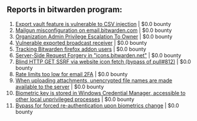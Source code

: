 ## Reports in bitwarden program:
1. [Export vault feature is vulnerable to CSV injection](https://hackerone.com/reports/272272) | $0.0 bounty
2. [Mailgun misconfiguration on email.bitwarden.com](https://hackerone.com/reports/272357) | $0.0 bounty
3. [Organization Admin Privilege Escalation To Owner](https://hackerone.com/reports/272570) | $0.0 bounty
4. [Vulnerable exported broadcast receiver](https://hackerone.com/reports/289000) | $0.0 bounty
5. [Tracking Bitwarden firefox addon users](https://hackerone.com/reports/337189) | $0.0 bounty
6. [Server-Side Request Forgery in "icons.bitwarden.net"](https://hackerone.com/reports/913276) | $0.0 bounty
7. [Blind HTTP GET SSRF via website icon fetch (bypass of pull#812)](https://hackerone.com/reports/925527) | $0.0 bounty
8. [Rate limits too low for email 2FA](https://hackerone.com/reports/979820) | $0.0 bounty
9. [When uploading attachments, unencrypted file names are made available to the server](https://hackerone.com/reports/1206799) | $0.0 bounty
10. [Biometric key is stored in Windows Credential Manager, accessible to other local unprivileged processes](https://hackerone.com/reports/1874155) | $0.0 bounty
11. [Bypass for forced re-authentication upon biometrics change](https://hackerone.com/reports/1929915) | $0.0 bounty